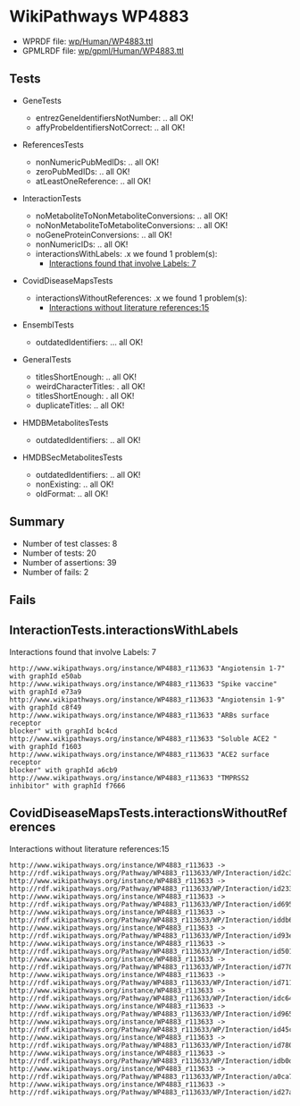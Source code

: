# WikiPathways WP4883

* WPRDF file: [wp/Human/WP4883.ttl](../wp/Human/WP4883.ttl)
* GPMLRDF file: [wp/gpml/Human/WP4883.ttl](../wp/gpml/Human/WP4883.ttl)

## Tests

* GeneTests
    * entrezGeneIdentifiersNotNumber: .. all OK!
    * affyProbeIdentifiersNotCorrect: .. all OK!

* ReferencesTests
    * nonNumericPubMedIDs: .. all OK!
    * zeroPubMedIDs: .. all OK!
    * atLeastOneReference: .. all OK!

* InteractionTests
    * noMetaboliteToNonMetaboliteConversions: .. all OK!
    * noNonMetaboliteToMetaboliteConversions: .. all OK!
    * noGeneProteinConversions: .. all OK!
    * nonNumericIDs: .. all OK!
    * interactionsWithLabels: .x we found 1 problem(s):
        * [Interactions found that involve Labels: 7](#630d267e)

* CovidDiseaseMapsTests
    * interactionsWithoutReferences: .x we found 1 problem(s):
        * [Interactions without literature references:15](#2e295b42)

* EnsemblTests
    * outdatedIdentifiers: ... all OK!

* GeneralTests
    * titlesShortEnough: .. all OK!
    * weirdCharacterTitles: . all OK!
    * titlesShortEnough: . all OK!
    * duplicateTitles: .. all OK!

* HMDBMetabolitesTests
    * outdatedIdentifiers: .. all OK!

* HMDBSecMetabolitesTests
    * outdatedIdentifiers: .. all OK!
    * nonExisting: .. all OK!
    * oldFormat: .. all OK!

## Summary

* Number of test classes: 8
* Number of tests: 20
* Number of assertions: 39
* Number of fails: 2

## Fails

<a name="630d267e" />

## InteractionTests.interactionsWithLabels

Interactions found that involve Labels: 7
```
http://www.wikipathways.org/instance/WP4883_r113633 "Angiotensin 1-7" with graphId e50ab
http://www.wikipathways.org/instance/WP4883_r113633 "Spike vaccine" with graphId e73a9
http://www.wikipathways.org/instance/WP4883_r113633 "Angiotensin 1-9" with graphId c8f49
http://www.wikipathways.org/instance/WP4883_r113633 "ARBs surface receptor
blocker" with graphId bc4cd
http://www.wikipathways.org/instance/WP4883_r113633 "Soluble ACE2 " with graphId f1603
http://www.wikipathways.org/instance/WP4883_r113633 "ACE2 surface receptor
blocker" with graphId a6cb9
http://www.wikipathways.org/instance/WP4883_r113633 "TMPRSS2 inhibitor" with graphId f7666

```
<a name="2e295b42" />

## CovidDiseaseMapsTests.interactionsWithoutReferences

Interactions without literature references:15
```
http://www.wikipathways.org/instance/WP4883_r113633 -> http://rdf.wikipathways.org/Pathway/WP4883_r113633/WP/Interaction/id2c3a414b
http://www.wikipathways.org/instance/WP4883_r113633 -> http://rdf.wikipathways.org/Pathway/WP4883_r113633/WP/Interaction/id2338925
http://www.wikipathways.org/instance/WP4883_r113633 -> http://rdf.wikipathways.org/Pathway/WP4883_r113633/WP/Interaction/id695320d0
http://www.wikipathways.org/instance/WP4883_r113633 -> http://rdf.wikipathways.org/Pathway/WP4883_r113633/WP/Interaction/iddb6a1659
http://www.wikipathways.org/instance/WP4883_r113633 -> http://rdf.wikipathways.org/Pathway/WP4883_r113633/WP/Interaction/id93eee6dc
http://www.wikipathways.org/instance/WP4883_r113633 -> http://rdf.wikipathways.org/Pathway/WP4883_r113633/WP/Interaction/id501a4bdc
http://www.wikipathways.org/instance/WP4883_r113633 -> http://rdf.wikipathways.org/Pathway/WP4883_r113633/WP/Interaction/id770baa8e
http://www.wikipathways.org/instance/WP4883_r113633 -> http://rdf.wikipathways.org/Pathway/WP4883_r113633/WP/Interaction/id7114ee4c
http://www.wikipathways.org/instance/WP4883_r113633 -> http://rdf.wikipathways.org/Pathway/WP4883_r113633/WP/Interaction/idc649fb6a
http://www.wikipathways.org/instance/WP4883_r113633 -> http://rdf.wikipathways.org/Pathway/WP4883_r113633/WP/Interaction/id965b8019
http://www.wikipathways.org/instance/WP4883_r113633 -> http://rdf.wikipathways.org/Pathway/WP4883_r113633/WP/Interaction/id45cf6f5e
http://www.wikipathways.org/instance/WP4883_r113633 -> http://rdf.wikipathways.org/Pathway/WP4883_r113633/WP/Interaction/id7806bdcd
http://www.wikipathways.org/instance/WP4883_r113633 -> http://rdf.wikipathways.org/Pathway/WP4883_r113633/WP/Interaction/idb0d71735
http://www.wikipathways.org/instance/WP4883_r113633 -> http://rdf.wikipathways.org/Pathway/WP4883_r113633/WP/Interaction/a0ca7
http://www.wikipathways.org/instance/WP4883_r113633 -> http://rdf.wikipathways.org/Pathway/WP4883_r113633/WP/Interaction/id27ade87d

```
